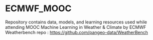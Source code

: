 # ECMWF_MOOC
Repository contains data, models, and learning resources used while attending MOOC Machine Learning in Weather &amp; Climate by ECMWF
Weatherbench repo : https://github.com/pangeo-data/WeatherBench
